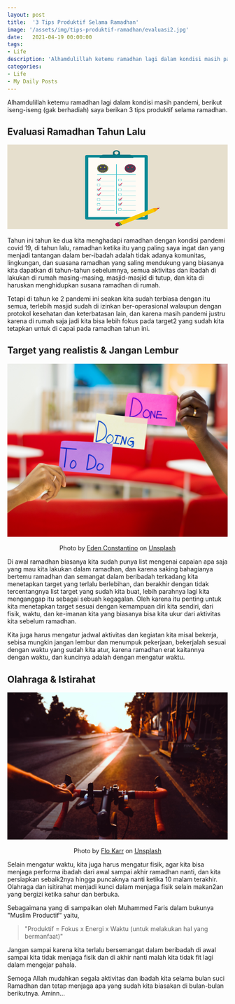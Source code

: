 ```yaml
---
layout: post
title:  '3 Tips Produktif Selama Ramadhan'
image: '/assets/img/tips-produktif-ramadhan/evaluasi2.jpg'
date:   2021-04-19 00:00:00
tags:
- Life
description: 'Alhamdulillah ketemu ramadhan lagi dalam kondisi masih pandemi, berikut iseng-iseng (gak berhadiah) saya berikan 3 tips produktif selama ramadhan'
categories:
- Life
- My Daily Posts
---
```


Alhamdulillah ketemu ramadhan lagi dalam kondisi masih pandemi, berikut iseng-iseng (gak berhadiah) saya berikan 3 tips produktif selama ramadhan.

## Evaluasi Ramadhan Tahun Lalu

![evaluasi ramadhan](/assets/img/tips-produktif-ramadhan/evaluasi-kinerja.png)

Tahun ini tahun ke dua kita menghadapi ramadhan dengan kondisi pandemi covid 19, di tahun lalu, ramadhan ketika itu yang paling saya ingat dan yang menjadi tantangan dalam ber-ibadah adalah tidak adanya komunitas, lingkungan, dan suasana ramadhan yang saling mendukung yang biasanya kita dapatkan di tahun-tahun sebelumnya, semua aktivitas dan ibadah di lakukan di rumah masing-masing, masjid-masjid di tutup, dan kita di haruskan menghidupkan susana ramadhan di rumah.

Tetapi di tahun ke 2 pandemi ini seakan kita sudah terbiasa dengan itu semua, terlebih masjid sudah di izinkan ber-operasional walaupun dengan protokol kesehatan dan keterbatasan lain, dan karena masih pandemi justru karena di rumah saja jadi kita bisa lebih fokus pada target2 yang sudah kita tetapkan untuk di capai pada ramadhan tahun ini.

## Target yang realistis & Jangan Lembur

![evaluasi ramadhan](/assets/img/tips-produktif-ramadhan/evaluasi2.jpg)

<p style="text-align: center;">Photo by <a href="https://unsplash.com/@edenconstantin0?utm_source=unsplash&utm_medium=referral&utm_content=creditCopyText">Eden Constantino</a> on <a href="https://unsplash.com/s/photos/todolist?utm_source=unsplash&utm_medium=referral&utm_content=creditCopyText">Unsplash</a></p>

Di awal ramadhan biasanya kita sudah punya list mengenai capaian apa saja yang mau kita lakukan dalam ramadhan, dan karena saking bahagianya bertemu ramadhan dan semangat dalam beribadah terkadang kita menetapkan target yang terlalu berlebihan, dan berakhir dengan tidak tercentangnya list target yang sudah kita buat, lebih parahnya lagi kita menganggap itu sebagai sebuah kegagalan. Oleh karena itu penting untuk kita menetapkan target sesuai dengan kemampuan diri kita sendiri, dari fisik, waktu, dan ke-imanan kita yang biasanya bisa kita ukur dari aktivitas kita sebelum ramadhan.

Kita juga harus mengatur jadwal aktivitas dan kegiatan kita misal bekerja, sebisa mungkin jangan lembur dan menumpuk pekerjaan, bekerjalah sesuai dengan waktu yang sudah kita atur, karena ramadhan erat kaitannya dengan waktu, dan kuncinya adalah dengan mengatur waktu.

## Olahraga & Istirahat

![evaluasi ramadhan](/assets/img/tips-produktif-ramadhan/evaluasi1.jpg)

<p style="text-align: center;">Photo by <a href="https://unsplash.com/@flo_karr?utm_source=unsplash&utm_medium=referral&utm_content=creditCopyText">Flo Karr</a> on <a href="https://unsplash.com/s/photos/bike?utm_source=unsplash&utm_medium=referral&utm_content=creditCopyText">Unsplash</a></p>

Selain mengatur waktu, kita juga harus mengatur fisik, agar kita bisa menjaga performa ibadah dari awal sampai akhir ramadhan nanti, dan kita persiapkan sebaik2nya hingga puncaknya nanti ketika 10 malam terakhir. Olahraga dan isitirahat menjadi kunci dalam menjaga fisik selain makan2an yang bergizi ketika sahur dan berbuka.

Sebagaimana yang di sampaikan oleh Muhammed Faris dalam bukunya "Muslim Productif" yaitu,
> "Produktif = Fokus x Energi x Waktu (untuk melakukan hal yang bermanfaat)"

Jangan sampai karena kita terlalu bersemangat dalam beribadah di awal sampai kita tidak menjaga fisik dan di akhir nanti malah kita tidak fit lagi dalam mengejar pahala.

Semoga Allah mudahkan segala aktivitas dan ibadah kita selama bulan suci Ramadhan dan tetap menjaga apa yang sudah kita biasakan di bulan-bulan berikutnya. Aminn...